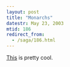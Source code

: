 ```yaml
---
layout: post
title: "Monarchs"
datestr: May 23, 2003
mtid: 186
redirect_from:
  - /saga/186.html
---
```


<a href="http://news.independent.co.uk/world/science_medical/story.jsp?story=408700">This</a> is pretty cool.

